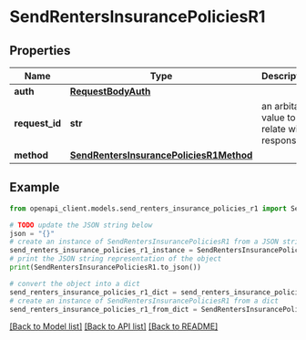 # SendRentersInsurancePoliciesR1


## Properties

Name | Type | Description | Notes
------------ | ------------- | ------------- | -------------
**auth** | [**RequestBodyAuth**](RequestBodyAuth.md) |  | 
**request_id** | **str** | an arbitary value to relate with response. | [optional] 
**method** | [**SendRentersInsurancePoliciesR1Method**](SendRentersInsurancePoliciesR1Method.md) |  | 

## Example

```python
from openapi_client.models.send_renters_insurance_policies_r1 import SendRentersInsurancePoliciesR1

# TODO update the JSON string below
json = "{}"
# create an instance of SendRentersInsurancePoliciesR1 from a JSON string
send_renters_insurance_policies_r1_instance = SendRentersInsurancePoliciesR1.from_json(json)
# print the JSON string representation of the object
print(SendRentersInsurancePoliciesR1.to_json())

# convert the object into a dict
send_renters_insurance_policies_r1_dict = send_renters_insurance_policies_r1_instance.to_dict()
# create an instance of SendRentersInsurancePoliciesR1 from a dict
send_renters_insurance_policies_r1_from_dict = SendRentersInsurancePoliciesR1.from_dict(send_renters_insurance_policies_r1_dict)
```
[[Back to Model list]](../README.md#documentation-for-models) [[Back to API list]](../README.md#documentation-for-api-endpoints) [[Back to README]](../README.md)


